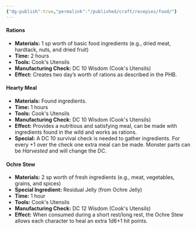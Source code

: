 ```yaml
---
{"dg-publish":true,"permalink":"/published/craft/recepies/food/"}
---
```


#### Rations

- **Materials:** 1 sp worth of basic food ingredients (e.g., dried meat, hardtack, nuts, and dried fruit)
- **Time:** 2 hours
- **Tools:** Cook's Utensils
- **Manufacturing Check:** DC 10 Wisdom (Cook's Utensils)
- **Effect:** Creates two day’s worth of rations as described in the PHB.

#### Hearty Meal

- **Materials:** Found ingredients.
- **Time:** 1 hours 
- **Tools:** Cook's Utensils
- **Manufacturing Check:** DC 10 Wisdom (Cook's Utensils)
- **Effect:** Provides a nutritious and satisfying meal, can be made with ingredients found in the wild and works as rations.
- **Special:** A DC 10 survival check is needed to gather ingredients. For every +1 over the check one extra meal can be made. Monster parts can be *Harvested* and will change the DC.

#### Ochre Stew

- **Materials:** 2 sp worth of fresh ingredients (e.g., meat, vegetables, grains, and spices)
- **Special Ingredient:** Residual Jelly (from Ochre Jelly)
- **Time:** 1 hour
- **Tools:** Cook's Utensils
- **Manufacturing Check:** DC 12 Wisdom (Cook's Utensils)
- **Effect:** When consumed during a short rest/long rest, the Ochre Stew allows each character to heal an extra 1d6+1 hit points.